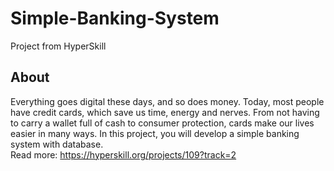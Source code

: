 # Simple-Banking-System
Project from HyperSkill
## About
Everything goes digital these days, and so does money. Today, most people have credit cards, which save us time, energy and nerves. From not having to carry a wallet full of cash to consumer protection, cards make our lives easier in many ways. In this project, you will develop a simple banking system with database.\
Read more: https://hyperskill.org/projects/109?track=2
